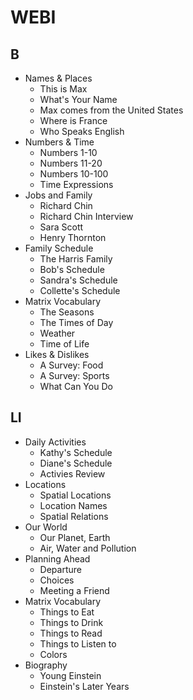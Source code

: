 # WEBI

## B

- Names & Places
  - This is Max
  - What's Your Name
  - Max comes from the United States
  - Where is France
  - Who Speaks English
- Numbers & Time
  - Numbers 1-10
  - Numbers 11-20
  - Numbers 10-100
  - Time Expressions
- Jobs and Family
  - Richard Chin
  - Richard Chin Interview
  - Sara Scott
  - Henry Thornton
- Family Schedule
  - The Harris Family
  - Bob's Schedule
  - Sandra's Schedule
  - Collette's Schedule
- Matrix Vocabulary
  - The Seasons
  - The Times of Day
  - Weather
  - Time of Life
- Likes & Dislikes
  - A Survey: Food
  - A Survey: Sports
  - What Can You Do

## LI

- Daily Activities
  - Kathy's Schedule
  - Diane's Schedule
  - Activies Review
- Locations
  - Spatial Locations
  - Location Names
  - Spatial Relations
- Our World
  - Our Planet, Earth
  - Air, Water and Pollution
- Planning Ahead
  - Departure
  - Choices
  - Meeting a Friend
- Matrix Vocabulary
  - Things to Eat
  - Things to Drink
  - Things to Read
  - Things to Listen to
  - Colors
- Biography
  - Young Einstein
  - Einstein's Later Years
